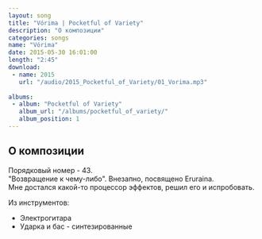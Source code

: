 ```yaml
---
layout: song
title: "Vórima | Pocketful of Variety"
description: "О композиции"
categories: songs
name: "Vórima"
date: 2015-05-30 16:01:00
length: "2:45"
download:
 - name: 2015
   url: "/audio/2015_Pocketful_of_Variety/01_Vorima.mp3"
   
albums:
 - album: "Pocketful of Variety"
   album_url: "/albums/pocketful_of_variety/"
   album_position: 1
---
```



## О композиции

Порядковый номер - 43.  
"Возвращение к чему-либо". Внезапно, посвящено Eruraina.  
Мне достался какой-то процессор эффектов, решил его и испробовать.  

Из инструментов:
- Электрогитара
- Ударка и бас - синтезированные